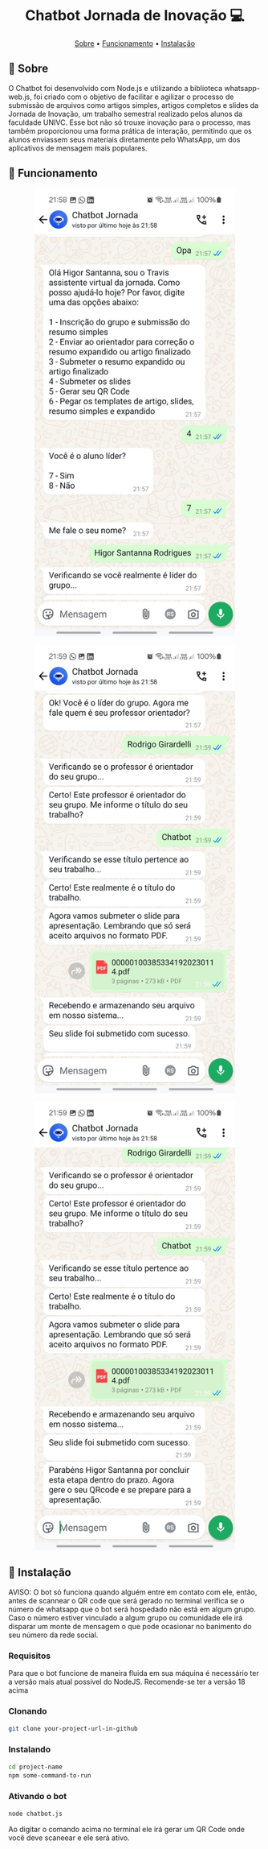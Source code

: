 [JAVASCRIPT__BADGE]: https://img.shields.io/badge/Javascript-000?style=for-the-badge&logo=javascript
[NODE__BADGE]: https://cdn4.iconfinder.com/data/icons/logos-3/454/nodejs-new-pantone-white-512.png
[PROJECT__BADGE]: https://img.shields.io/badge/📱Visit_this_project-000?style=for-the-badge&logo=project
[PROJECT__URL]: https://github.com/Fernanda-Kipper/Readme-Templates

<h1 align="center" style="font-weight: bold;">Chatbot Jornada de Inovação 💻</h1>

<p align="center">
 <a href="#about">Sobre</a> • 
 <a href="#images">Funcionamento</a> • 
  <a href="#install">Instalação</a>
</p>

<h2 id="started">📌 Sobre</h2>

O Chatbot foi desenvolvido com Node.js e utilizando a biblioteca whatsapp-web.js, foi criado com o objetivo de facilitar e agilizar o processo de submissão de arquivos como artigos simples, artigos completos e slides da Jornada de Inovação, um trabalho semestral realizado pelos alunos da faculdade UNIVC. Esse bot não só trouxe inovação para o processo, mas também proporcionou uma forma prática de interação, permitindo que os alunos enviassem seus materiais diretamente pelo WhatsApp, um dos aplicativos de mensagem mais populares.

<h2 id="images">📍 Funcionamento</h2>

<p align="center">
    <img src="./images/print 1.jpg" alt="Print contendo exemplo de uma conversa com o bot" width="400px">
</p>

<p align="center">
    <img src="./images/print 2.jpg" alt="Print contendo exemplo de uma conversa com o bot" width="400px">
</p>

<p align="center">
    <img src="./images/print 3.jpg" alt="Print contendo exemplo de uma conversa com o bot" width="400px">
</p>

<h2 id="started">🚀 Instalação</h2>

AVISO: O bot só funciona quando alguém entre em contato com ele, então, antes de scannear o QR code que será gerado no terminal verifica se o número de whatsapp que o bot será hospedado não está em algum grupo. Caso o número estiver vinculado a algum grupo ou comunidade ele irá disparar um monte de mensagem o que pode ocasionar no banimento do seu número da rede social.

<h3>Requisitos</h3>

Para que o bot funcione de maneira fluida em sua máquina é necessário ter a versão mais atual possível do NodeJS.
Recomende-se ter a versão 18 acima

<h3>Clonando</h3>

```bash
git clone your-project-url-in-github
```

<h3>Instalando</h3>

```bash
cd project-name
npm some-command-to-run
```

<h3>Ativando o bot</h3>

```bash
node chatbot.js
```

<p>Ao digitar o comando acima no terminal ele irá gerar um QR Code onde você deve scaneear e ele será ativo.</p>